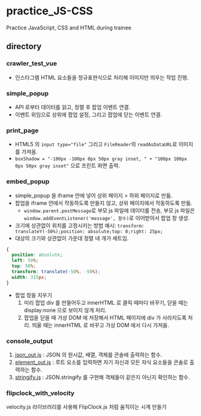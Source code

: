 # practice_JS-CSS
Practice JavaScript, CSS and HTML during trainee
## directory
### crawler_test_vue
- 인스타그램 HTML 요소들을 정규표현식으로 처리해 이미지만 띄우는 작업 진행.
### simple_popup
- API 로부터 데이터를 읽고, 정렬 후 팝업 이벤트 연결.
- 이벤트 위임으로 상위에 팝업 설정, 그리고 팝업에 닫는 이벤트 연결.
### print_page
- HTML5 의 `input type="file"` 그리고 `FileReader`의 `readAsDataURL`로 이미지를 가져옴.
- `boxShadow = "-100px -100px 0px 50px gray inset, " + "100px 100px 0px 50px gray inset"` 으로 프린트 화면 출력.
### embed_popup
- simple_popup 을 iframe 안에 넣어 상위 페이지 > 하위 페이지로 만듦.
- 팝업을 iframe 안에서 작동하도록 만들지 않고, 상위 페이지에서 작동하도록 만듦.
  - `window.parent.postMessage`로 부모 js 파일에 데이터를 전송, 부모 js 파일은 `window.addEventListener('message', 함수)`로 이어받아서 팝업 창 생성.
- 크기에 상관없이 위치를 고정시키는 방법 예시: `transform: translateY(-50%);position: absolute;top: 0;right: 25px;`
- 대상의 크기와 상관없이 가운데 정렬 네 개가 세트임.
```CSS
{
  position: absolute;
  left: 50%;
  top: 50%;
  transform: translate(-50%, -50%);
  width: 315px;
}
```
- 팝업 창을 지우기
  1. 미리 팝업 div 를 만들어두고 innerHTML 로 클릭 때마다 바꾸기, 닫을 때는 display:none 으로 보이지 않게 처리.
  2. 팝업을 닫을 때 가상 DOM 에 저장해서 HTML 페이지에 div 가 사라지도록 처리. 띄울 때는 innerHTML 로 바꾸고 가상 DOM 에서 다시 가져옴.
### console_output
1. [json_out.js](https://github.com/chinsanchung/practice_JS-CSS/blob/master/console_output/json_out.js) : JSON 의 원시값, 배열, 객체를 콘솔에 출력하는 함수.
2. [element_out.js](https://github.com/chinsanchung/practice_JS-CSS/blob/master/console_output/element_out.js) : 루트 요소를 입력하면 자기 자신과 모든 자식 요소들을 콘솔로 출력하는 함수.
3. [stringify.js](https://github.com/chinsanchung/practice_JS-CSS/blob/master/console_output/stringify.js) : JSON.stringify 를 구현해 객체들이 같은지 아닌지 확인하는 함수.
### flipclock_with_velocity
velocity.js 라이브러리를 사용해 FlipClock.js 처럼 움직이는 시계 만들기
